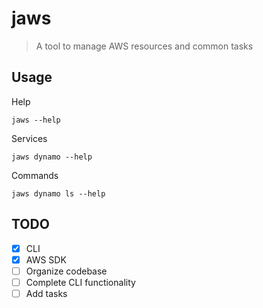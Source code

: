 # jaws

> A tool to manage AWS resources and common tasks

## Usage

Help

```
jaws --help
```

Services

```
jaws dynamo --help
```

Commands

```
jaws dynamo ls --help
```

## TODO

- [x] CLI
- [x] AWS SDK
- [ ] Organize codebase
- [ ] Complete CLI functionality
- [ ] Add tasks
